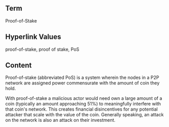 ## Term

Proof-of-Stake

## Hyperlink Values

proof-of-stake, proof of stake, PoS

## Content

Proof-of-stake (abbreviated PoS) is a system wherein the nodes in a P2P network are assigned power commensurate with the amount of coin they hold. 

With proof-of-stake a malicious actor would need own a large amount of a coin (typically an amount approaching 51%) to meaningfully interfere with that coin's network. This creates financial disincentives for any potential attacker that scale with the value of the coin. Generally speaking, an attack on the network is also an attack on their investment. 